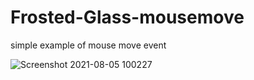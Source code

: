 # Frosted-Glass-mousemove
simple example of mouse move event  

![Screenshot 2021-08-05 100227](https://user-images.githubusercontent.com/87974796/128296412-6f8b12c8-c995-495a-a93b-1a826ac87ca8.png)
